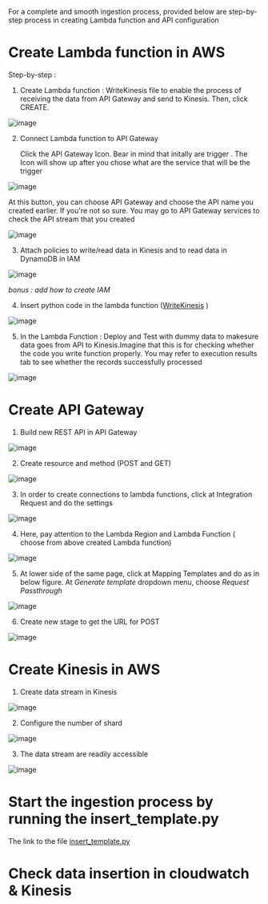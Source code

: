 For a complete and smooth ingestion process, provided below are step-by-step process in creating Lambda function and API configuration

# Create Lambda function in AWS 
Step-by-step :

1. Create Lambda function : WriteKinesis file to enable the process of receiving the data from API Gateway and send to Kinesis. Then, click CREATE. 

![image](https://user-images.githubusercontent.com/48470854/129696421-2ca006b5-a94b-4525-a2c3-de06c9882589.png)



2. Connect Lambda function to API Gateway

   Click the API Gateway Icon. Bear in mind that initally are trigger . The Icon will show up after you chose what are the service that will be the trigger
   
  ![image](https://user-images.githubusercontent.com/48470854/129697085-4a9f226b-37be-461f-9b20-d107094d3c2e.png)

  At this button, you can choose API Gateway and choose the API name you created earlier. If you're not so sure. You may go to API Gateway services to check the API stream that you created
  
  ![image](https://user-images.githubusercontent.com/48470854/129697349-8f33e448-24a3-494d-8138-7f9648c3a80f.png)
  
  
3. Attach policies to write/read data in Kinesis and to read data in DynamoDB in IAM

![image](https://user-images.githubusercontent.com/48470854/129723842-23d9f8c3-9b73-41c7-af2d-976b93bc85b7.png)

*bonus : add how to create IAM*


4. Insert python code in the lambda function ([WriteKinesis](https://github.com/Syahirahaar/MyDataEngineeringProject/blob/main/Stream%20Processing/ingestion/WriteKinesis.py) )

![image](https://user-images.githubusercontent.com/48470854/129724164-dadb53f3-72bc-4d34-ab14-1aff86f33d06.png)

5. In the Lambda Function : Deploy and Test with dummy data to makesure data goes from API to Kinesis.Imagine that this is for checking whether the code you write function properly. You may refer to execution results tab to see whether the records successfully processed

![image](https://user-images.githubusercontent.com/48470854/129698014-b5ed7f88-c3a4-4cfd-b746-13bc07a40b88.png)



# Create API Gateway

1. Build new REST API in API Gateway 

![image](https://user-images.githubusercontent.com/48470854/129722534-3f9ddcef-1020-4f99-9ed8-c42057eb76f4.png)

2. Create resource and method (POST and GET)

![image](https://user-images.githubusercontent.com/48470854/129722607-80d8162f-67cb-4311-a1f1-e65e464c15c9.png)

3. In order to create connections to lambda functions, click at Integration Request and do the settings
   

![image](https://user-images.githubusercontent.com/48470854/129722775-3d7687f8-d643-4068-a515-c63e03a22980.png)

4. Here, pay attention to the Lambda Region and Lambda Function ( choose from above created Lambda function)

![image](https://user-images.githubusercontent.com/48470854/129722852-2f11091f-b09e-4a22-84b1-910460a03baa.png)

5. At lower side of the same page, click at Mapping Templates and do as in below figure. At *Generate template* dropdown menu, choose *Request Passthrough*

![image](https://user-images.githubusercontent.com/48470854/129722979-b8a72e51-48f9-4924-b8c6-bf24332f8939.png)

6. Create new stage to get the URL for POST

![image](https://user-images.githubusercontent.com/48470854/129723185-0a6a07f3-23c6-47cb-991f-bd30b2f689d3.png)




# Create Kinesis in AWS 

1. Create data stream in Kinesis 

 ![image](https://user-images.githubusercontent.com/48470854/129725262-447319a6-8524-439c-bba2-7600418028bc.png)
 
2. Configure the number of shard

 ![image](https://user-images.githubusercontent.com/48470854/129725342-0b4b62f2-7fd5-4258-ada3-ba1c69ac443b.png)

3. The data stream are readily accessible
 
 ![image](https://user-images.githubusercontent.com/48470854/129725494-d20d77b4-617a-4edd-ac2b-8cf75a155baf.png)


# Start the ingestion process by running the insert_template.py
The link to the file [insert_template.py](https://github.com/Syahirahaar/MyDataEngineeringProject/blob/main/Stream%20Processing/ingestion/insert_template.py)

# Check data insertion in cloudwatch & Kinesis


  







